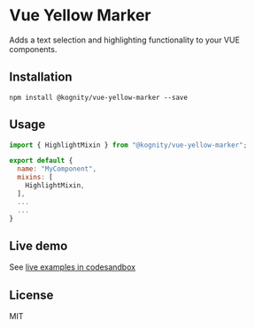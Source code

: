 # Vue Yellow Marker
Adds a text selection and highlighting functionality to your VUE components.

## Installation

```
npm install @kognity/vue-yellow-marker --save
```

## Usage

```javascript
import { HighlightMixin } from "@kognity/vue-yellow-marker";

export default {
  name: "MyComponent",
  mixins: [
    HighlightMixin,
  ],
  ...
  ...
}
```

## Live demo

See [live examples in codesandbox](https://codesandbox.io/s/vue-yellow-marker-examples-1897o)

## License

MIT